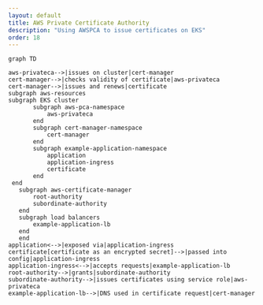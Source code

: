 ```yaml
---
layout: default
title: AWS Private Certificate Authority
description: "Using AWSPCA to issue certificates on EKS"
order: 18
---
```

  <script src="https://unpkg.com/mermaid@8.9.3/dist/mermaid.min.js"></script>
<script>
  $(document).ready(function () {
    mermaid.initialize({
      startOnLoad:true,
      theme: "default",
    });
    window.mermaid.init(undefined, document.querySelectorAll('.language-mermaid'));
  });
</script>
 
 ```
graph TD
  
aws-privateca-->|issues on cluster|cert-manager
cert-manager-->|checks validity of certificate|aws-privateca
cert-manager-->|issues and renews|certificate
subgraph aws-resources
subgraph EKS cluster
        subgraph aws-pca-namespace
            aws-privateca
        end
        subgraph cert-manager-namespace
            cert-manager
        end  
        subgraph example-application-namespace
            application
            application-ingress
            certificate
        end
  end
    subgraph aws-certificate-manager
        root-authority
        subordinate-authority
    end
    subgraph load balancers
        example-application-lb
    end
    end
application<-->|exposed via|application-ingress
certificate[certificate as an encrypted secret]-->|passed into config|application-ingress
application-ingress<-->|accepts requests|example-application-lb
root-authority-->|grants|subordinate-authority
subordinate-authority-->|issues certificates using service role|aws-privateca
example-application-lb-->|DNS used in certificate request|cert-manager
 ```